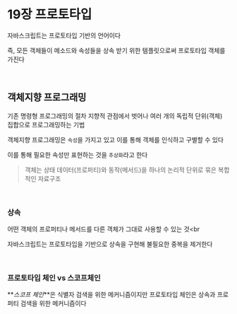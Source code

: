 # 19장 프로토타입

자바스크립트는 프로토타입 기반의 언어이다<br>

즉, 모든 객체들이 메소드와 속성들을 상속 받기 위한 템플릿으로써 프로토타입 객체를 가진다

<br>

## 객체지향 프로그래밍

기존 명령형 프로그래밍의 절차 지향적 관점에서 벗어나 여러 개의 독립적 단위(객체) 집합으로 프로그래밍하는 기법<br>

객체지향 프로그래밍은 `속성`을 가지고 있고 이를 통해 객체를 인식하고 구별할 수 있다<br>

이를 통해 필요한 속성만 표현하는 것을 `추상화`라고 한다<br>

> 객체는 상태 데이터(프로퍼티)와 동작(메서드)을 하나의 논리적 단위로 묶은 복합적인 자료구조

<br>

### 상속

어떤 객체의 프로퍼티나 메서드를 다른 객체가 그대로 사용할 수 있는 것<br

자바스크립트는 프로토타입을 기반으로 상속을 구현해 불필요한 중복을 제거한다

<br>

### 프로토타입 체인 vs 스코프체인

**_스코프 체인_**은 식별자 검색을 위한 메커니즘이지만 프로토타입 체인은 상속과 프로퍼티 검색을 위한 메커니즘이다
